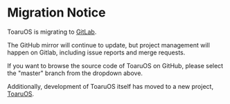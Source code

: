 # Migration Notice

ToaruOS is migrating to [GitLab](https://gitlab.com/toaruos).

The GitHub mirror will continue to update, but project management will happen on Gitlab, including issue reports and merge requests.

If you want to browse the source code of ToaruOS on GitHub, please select the "master" branch from the dropdown above.

Additionally, development of ToaruOS itself has moved to a new project, [ToaruOS](https://gitlab.com/toaruos/toaru-nih).
